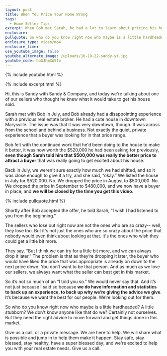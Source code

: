 ```yaml
---
layout: post
title: When You Price Your Home Wrong
tags:
  - Home Seller Tips
excerpt: When Bob met Sarah, he had a lot to learn about pricing his home.
enclosure:
pullquote: So who do you know right now who maybe is a little hardheaded?
enclosure_type: video/mp4
enclosure_time:
use_youtube_image: false
youtube_alternate_image: /uploads/10-10-22-sandy-yt.jpg
youtube_code: boGJhmXA51o
---
```

{% include youtube.html %}

{% include excerpt.html %}

Hi, this is Sandy with Sandy & Company, and today we're talking about one of our sellers who thought he knew what it would take to get his house sold.&nbsp;

Sarah met with Bob in July, and Bob already had a disappointing experience with a previous real estate broker. He had a cute house in downtown Marysville. The issue was that it was very downtown, though. It was across from the school and behind a business. Not exactly the quiet, private experience that a buyer was looking for in that price range.&nbsp;

Bob felt with the continued work that he'd been doing to the house to make it better, it was now worth the $520,000 he had been asking for previously, **even though Sarah told him that $500,000 was really the better price to attract a buyer** that was really going to get excited about his house.&nbsp;

Back in July, we weren't sure exactly how much we had shifted, and so it was close enough to give it a try, and she said, “okay.” We listed the house in July for $520,000. No. We dropped the price in August to $500,000. No. We dropped the price in September to $480,000, and we now have a buyer in place, and **we will be closed by the time you get this video**.

{% include pullquote.html %}

Shortly after Bob accepted the offer, he told Sarah, “I wish I had listened to you from the beginning.”

The sellers who lose out right now are not the ones who are so crazy-- well, they lose too. But it's not just the ones who are so crazy about the price that nobody would even think about looking at that. It's the ones who wish they could get a little bit more.

They say, “But I think we can try for a little bit more, and we can always drop it later.” The problem is that as they’re dropping it later, the buyer who would have liked the price that was appropriate is already on down to the next price down. You don’t want to be that person. And as much as we love our sellers, we always want what the seller can best get in this market.

So it’s not so much of an “I told you so.” We would never say that. And it’s not just because I said so because **we do have information and statistics to back up an experience, to back up why we’re giving the advice we give**. It’s because we want the best for our people. We’re looking out for them.

So who do you know right now who maybe is a little hardheaded? A little stubborn? We don't know anyone like that do we? Certainly not ourselves. But they need the right advice to move forward and get things done in this market.

Give us a call, or a private message. We are here to help. We will share what is possible and jump in to help them make it happen. Stay safe, stay blessed, stay healthy, have a super blessed day; and we're excited to help you with your real estate needs. Give us a call.